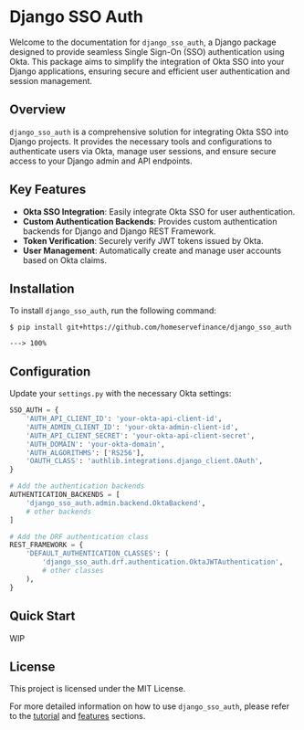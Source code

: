 # Django SSO Auth

Welcome to the documentation for `django_sso_auth`, a Django package designed to provide seamless Single Sign-On (SSO) authentication using Okta. This package aims to simplify the integration of Okta SSO into your Django applications, ensuring secure and efficient user authentication and session management.

## Overview

`django_sso_auth` is a comprehensive solution for integrating Okta SSO into Django projects. It provides the necessary tools and configurations to authenticate users via Okta, manage user sessions, and ensure secure access to your Django admin and API endpoints.

## Key Features

- **Okta SSO Integration**: Easily integrate Okta SSO for user authentication.
- **Custom Authentication Backends**: Provides custom authentication backends for Django and Django REST Framework.
- **Token Verification**: Securely verify JWT tokens issued by Okta.
- **User Management**: Automatically create and manage user accounts based on Okta claims.
## Installation

To install `django_sso_auth`, run the following command:

<div class="termy">

```console
$ pip install git+https://github.com/homeservefinance/django_sso_auth

---> 100%
```

</div>

## Configuration

Update your `settings.py` with the necessary Okta settings:

```python
SSO_AUTH = {
    'AUTH_API_CLIENT_ID': 'your-okta-api-client-id',
    'AUTH_ADMIN_CLIENT_ID': 'your-okta-admin-client-id',
    'AUTH_API_CLIENT_SECRET': 'your-okta-api-client-secret',
    'AUTH_DOMAIN': 'your-okta-domain',
    'AUTH_ALGORITHMS': ['RS256'],
    'OAUTH_CLASS': 'authlib.integrations.django_client.OAuth',
}

# Add the authentication backends
AUTHENTICATION_BACKENDS = [
    'django_sso_auth.admin.backend.OktaBackend',
    # other backends
]

# Add the DRF authentication class
REST_FRAMEWORK = {
    'DEFAULT_AUTHENTICATION_CLASSES': (
        'django_sso_auth.drf.authentication.OktaJWTAuthentication',
        # other classes
    ),
}
```

## Quick Start

WIP

## License

This project is licensed under the MIT License.

For more detailed information on how to use `django_sso_auth`, please refer to the [tutorial](tutorial/step_1.md) and [features](features/sso.md) sections.
